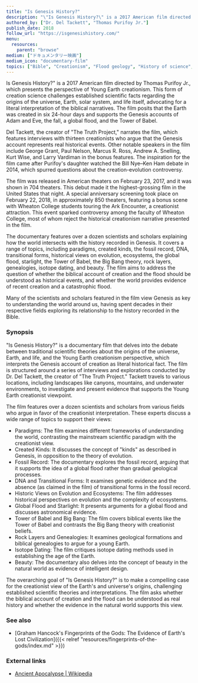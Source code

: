 ```yaml
---
title: "Is Genesis History?"
description: "\"Is Genesis History?\" is a 2017 American film directed by Thomas Purifoy Jr., which presents the perspective of Young Earth creationism. This form of creation science challenges established scientific facts regarding the origins of the universe, Earth, solar system, and life itself, advocating for a literal interpretation of the biblical narratives. The film posits that the Earth was created in six 24-hour days and supports the Genesis accounts of Adam and Eve, the fall, a global flood, and the Tower of Babel."
authored_by: ["Dr. Del Tackett", "Thomas Purifoy Jr."]
publish_date: 2018
follow_url: "https://isgenesishistory.com/"
menu:
  resources:
    parent: "browse"
medium: ["ドキュメンタリー映画"]
medium_icon: "documentary-film"
topics: ["Bible", "Creationism", "Flood geology", "History of science", "Genesis", "Intelligent Design", "Religion"]
---
```


Is Genesis History?" is a 2017 American film directed by Thomas Purifoy Jr., which presents the perspective of Young Earth creationism. This form of creation science challenges established scientific facts regarding the origins of the universe, Earth, solar system, and life itself, advocating for a literal interpretation of the biblical narratives. The film posits that the Earth was created in six 24-hour days and supports the Genesis accounts of Adam and Eve, the fall, a global flood, and the Tower of Babel.

Del Tackett, the creator of "The Truth Project," narrates the film, which features interviews with thirteen creationists who argue that the Genesis account represents real historical events. Other notable speakers in the film include George Grant, Paul Nelson, Marcus R. Ross, Andrew A. Snelling, Kurt Wise, and Larry Vardiman in the bonus features. The inspiration for the film came after Purifoy's daughter watched the Bill Nye–Ken Ham debate in 2014, which spurred questions about the creation-evolution controversy​.

The film was released in American theaters on February 23, 2017, and it was shown in 704 theaters. This debut made it the highest-grossing film in the United States that night. A special anniversary screening took place on February 22, 2018, in approximately 850 theaters, featuring a bonus scene with Wheaton College students touring the Ark Encounter, a creationist attraction. This event sparked controversy among the faculty of Wheaton College, most of whom reject the historical creationism narrative presented in the film​.

The documentary features over a dozen scientists and scholars explaining how the world intersects with the history recorded in Genesis. It covers a range of topics, including paradigms, created kinds, the fossil record, DNA, transitional forms, historical views on evolution, ecosystems, the global flood, starlight, the Tower of Babel, the Big Bang theory, rock layers, genealogies, isotope dating, and beauty. The film aims to address the question of whether the biblical account of creation and the flood should be understood as historical events, and whether the world provides evidence of recent creation and a catastrophic flood​​.

Many of the scientists and scholars featured in the film view Genesis as key to understanding the world around us, having spent decades in their respective fields exploring its relationship to the history recorded in the Bible​.

### Synopsis

"Is Genesis History?" is a documentary film that delves into the debate between traditional scientific theories about the origins of the universe, Earth, and life, and the Young Earth creationism perspective, which interprets the Genesis account of creation as literal historical fact. The film is structured around a series of interviews and explorations conducted by Dr. Del Tackett, the creator of "The Truth Project." Tackett travels to various locations, including landscapes like canyons, mountains, and underwater environments, to investigate and present evidence that supports the Young Earth creationist viewpoint.

The film features over a dozen scientists and scholars from various fields who argue in favor of the creationist interpretation. These experts discuss a wide range of topics to support their views:

- Paradigms: The film examines different frameworks of understanding the world, contrasting the mainstream scientific paradigm with the creationist view.
- Created Kinds: It discusses the concept of "kinds" as described in Genesis, in opposition to the theory of evolution.
- Fossil Record: The documentary explores the fossil record, arguing that it supports the idea of a global flood rather than gradual geological processes.
- DNA and Transitional Forms: It examines genetic evidence and the absence (as claimed in the film) of transitional forms in the fossil record.
- Historic Views on Evolution and Ecosystems: The film addresses historical perspectives on evolution and the complexity of ecosystems.
- Global Flood and Starlight: It presents arguments for a global flood and discusses astronomical evidence.
- Tower of Babel and Big Bang: The film covers biblical events like the Tower of Babel and contrasts the Big Bang theory with creationist beliefs.
- Rock Layers and Genealogies: It examines geological formations and biblical genealogies to argue for a young Earth.
- Isotope Dating: The film critiques isotope dating methods used in establishing the age of the Earth.
- Beauty: The documentary also delves into the concept of beauty in the natural world as evidence of intelligent design.

The overarching goal of "Is Genesis History?" is to make a compelling case for the creationist view of the Earth's and universe's origins, challenging established scientific theories and interpretations. The film asks whether the biblical account of creation and the flood can be understood as real history and whether the evidence in the natural world supports this view​.

### See also

- [Graham Hancock\'s Fingerprints of the Gods\: The Evidence of Earth\'s Lost Civilization]({{< relref "resources/fingerprints-of-the-gods/index.md" >}})

### External links

- [Ancient Apocalypse | Wikipedia](https://en.wikipedia.org/wiki/Ancient_Apocalypse)

